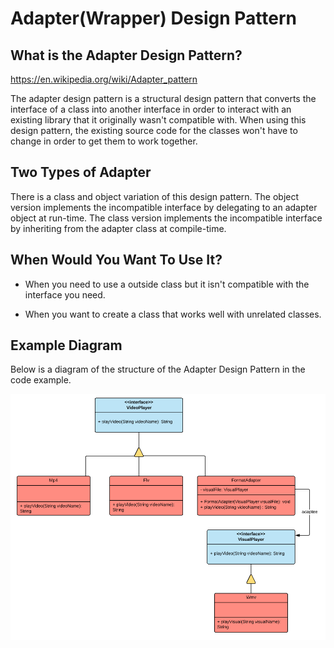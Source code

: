 # Adapter(Wrapper) Design Pattern

## What is the Adapter Design Pattern?

https://en.wikipedia.org/wiki/Adapter_pattern

The adapter design pattern is a structural design pattern that converts the interface of a class into another interface in order to interact with an existing library that it originally wasn't compatible with. When using this design pattern, the existing source code for the classes won't have to change in order to get them to work together.

##  Two Types of Adapter

There is a class and object variation of this design pattern.
The object version implements the incompatible interface by delegating to an adapter object at run-time.
The class version implements the incompatible interface by inheriting from the adapter class at compile-time.

## When Would You Want To Use It?

* When you need to use a outside class but it isn't compatible with the interface you need.

* When you want to create a class that works well with unrelated classes.


## Example Diagram

Below is a diagram of the structure of the Adapter Design Pattern in the code example.

![Adapter](src/main/resources/diagrams/AdapterDesignPattern.png?raw=true "Adapter Example")
